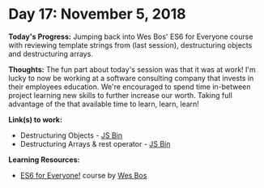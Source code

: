 # Day 17: November 5, 2018

**Today's Progress:** Jumping back into Wes Bos' ES6 for Everyone course with reviewing template strings from (last session), destructuring objects and destructuring arrays.

**Thoughts:** The fun part about today's session was that it was at work! I'm lucky to now be working at a software consulting company that invests in their employees education. We're encouraged to spend time in-between project learning new skills to further increase our worth. Taking full advantage of the that available time to learn, learn, learn!

**Link(s) to work:**
* Destructuring Objects - [JS Bin](https://jsbin.com/yewisabate/edit?js,console)
* Destructuring Arrays & rest operator - [JS Bin](https://jsbin.com/mepefedunu/edit?js,console)

**Learning Resources:**
* [ES6 for Everyone!](https://es6.io/) course by [Wes Bos](https://wesbos.com/)
